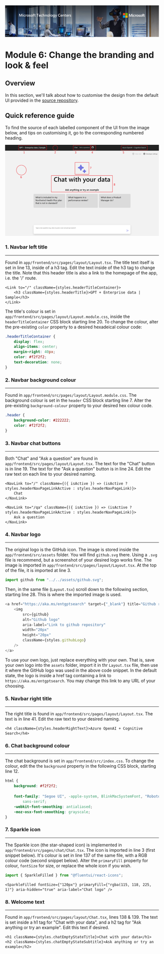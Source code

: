 ![MTC Header](./media/image2.jpeg)

# Module 6: Change the branding and look & feel

## Overview

In this section, we'll talk about how to customise the design from the default UI provided in the [source repository](https://github.com/Azure-Samples/azure-search-openai-demo).

## Quick reference guide

To find the source of each labelled component of the UI from the image below, and tips on customising it, go to the corresponding numbered heading.

![Main Bicep File](./media/default_ui.png)

### 1. Navbar left title
---

Found in `app/frontend/src/pages/layout/Layout.tsx`. The title text itself is set in line 13, inside of a h3 tag. Edit the text inside of the h3 tag to change the title. Note that this header title is also a link to the homepage of the app, i.e. the '/' route.

``` tsx
<Link to="/" className={styles.headerTitleContainer}>
    <h3 className={styles.headerTitle}>GPT + Enterprise data | Sample</h3>
</Link>
```

The title's colour is set in `app/frontend/src/pages/layout/Layout.module.css`, inside the `headerTitleContainer` CSS block starting line 20. To change the colour, alter the pre-existing `color` property to a desired hexadeical colour code:

``` css
.headerTitleContainer {
    display: flex;
    align-items: center;
    margin-right: 40px;
    color: #f2f2f2;
    text-decoration: none;
}
```

### 2. Navbar background colour
---

Found in `app/frontend/src/pages/layout/Layout.module.css`. The background colour is set in the `header` CSS block starting line 7. Alter the pre-existing `background-colour` property to your desired hex colour code.

``` css
.header {
    background-color: #222222;
    color: #f2f2f2;
}
```

### 3. Navbar chat buttons
---

Both "Chat" and "Ask a question" are found in `app/frontend/src/pages/layout/Layout.tsx`. The text for the "Chat" button is in line 19. The text for the "Ask a question" button is in line 24. Edit the raw text on each line to your desired naming.

``` tsx
<NavLink to="/" className={({ isActive }) => (isActive ? styles.headerNavPageLinkActive : styles.headerNavPageLink)}>
    Chat
</NavLink>
```

``` tsx
<NavLink to="/qa" className={({ isActive }) => (isActive ? styles.headerNavPageLinkActive : styles.headerNavPageLink)}>
    Ask a question
</NavLink>
```

### 4. Navbar logo
---

The original logo is the GitHub icon. The image is stored inside the `app/frontend/src/assets` folder. You will find `github.svg` there. Using a `.svg` file is recommend, but a screenshot of your desired logo works fine. The image is imported in `app/frontend/src/pages/layout/Layout.tsx`. At the top of the file, it is imported at line 3.

``` typescript
import github from "../../assets/github.svg";
```

Then, in the same file (`Layout.tsx`) scroll down to the following section, starting line 28. This is where the imported image is used.

``` typescript
<a href="https://aka.ms/entgptsearch" target={"_blank"} title="Github repository link">
    <img
        src={github}
        alt="Github logo"
        aria-label="Link to github repository"
        width="20px"
        height="20px"
        className={styles.githubLogo}
    />
</a>
```

To use your own logo, just replace everything with your own. That is, save your own logo into the `assets` folder, import it in thr `Layout.tsx` file, then use it where the GitHub logo was used in the above code snippet. In the default state, the logo is inside a href tag containing a link to `https://aka.ms/entgptsearch`. You may change this link to any URL of your choosing.

### 5. Navbar right title
---

The right title is found in `app/frontend/src/pages/layout/Layout.tsx`. The text is in line 41. Edit the raw text to your desired naming.

``` tsx
<h4 className={styles.headerRightText}>Azure OpenAI + Cognitive Search</h4>
```

### 6. Chat background colour
---

The chat background is set in `app/frontend/src/index.css`. To change the colour, edit the the `background` property in the following CSS block, starting line 12.

``` css
html {
    background: #f2f2f2;

    font-family: "Segoe UI", -apple-system, BlinkMacSystemFont, "Roboto", "Oxygen", "Ubuntu", "Cantarell", "Fira Sans", "Droid Sans", "Helvetica Neue",
        sans-serif;
    -webkit-font-smoothing: antialiased;
    -moz-osx-font-smoothing: grayscale;
}
```

### 7. Sparkle icon
---

The Sparkle icon (the star-shaped icon) is implemented in `app/frontend/src/pages/chat/Chat.tsx`. The icon is imported in line 3 (first snippet below). It's colour is set in line 137 of the same file, with a RGB colour code (second snippet below). Alter the `primaryFill` property for colour, `fontSize` for size, or replace the whole icon if you wish.

``` typescript
import { SparkleFilled } from "@fluentui/react-icons";
```
``` tsx
<SparkleFilled fontSize={"120px"} primaryFill={"rgba(115, 118, 225, 1)"} aria-hidden="true" aria-label="Chat logo" />
```

### 8. Welcome text
---

Found in `app/frontend/src/pages/layout/Chat.tsx`, lines 138 & 139. The text is set inside a h1 tag for "Chat with your data", and a h2 tag for "Ask anything or try an example". Edit this text if desired.

``` tsx
<h1 className={styles.chatEmptyStateTitle}>Chat with your data</h1>
<h2 className={styles.chatEmptyStateSubtitle}>Ask anything or try an example</h2>
```